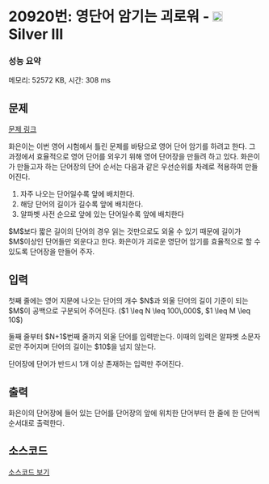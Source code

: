 # 20920번: 영단어 암기는 괴로워 - <img src="https://static.solved.ac/tier_small/8.svg" style="height:20px" /> Silver III

<!-- performance -->
### 성능 요약
메모리: 52572 KB, 시간: 308 ms
<!-- end -->

## 문제

[문제 링크](https://boj.kr/20920)


<p>화은이는 이번 영어 시험에서 틀린 문제를 바탕으로 영어 단어 암기를 하려고 한다. 그 과정에서 효율적으로 영어 단어를 외우기 위해 영어 단어장을 만들려&nbsp;하고 있다. 화은이가 만들고자 하는 단어장의 단어 순서는 다음과 같은 우선순위를 차례로 적용하여 만들어진다.</p>

<ol>
<li>자주 나오는 단어일수록 앞에 배치한다.</li>
<li>해당 단어의 길이가 길수록 앞에 배치한다.</li>
<li>알파벳 사전 순으로 앞에 있는&nbsp;단어일수록 앞에 배치한다</li>
</ol>

<p>$M$보다 짧은 길이의 단어의 경우 읽는 것만으로도 외울 수 있기 때문에 길이가 $M$이상인 단어들만 외운다고 한다. 화은이가 괴로운 영단어 암기를 효율적으로 할 수 있도록 단어장을 만들어 주자.</p>



## 입력


<p>첫째 줄에는 영어 지문에 나오는 단어의 개수 $N$과 외울 단어의 길이 기준이 되는 $M$이 공백으로 구분되어 주어진다. ($1&nbsp;\leq N&nbsp;\leq 100\,000$, $1&nbsp;\leq M&nbsp;\leq 10$)</p>

<p>둘째 줄부터 $N+1$번째 줄까지 외울 단어를 입력받는다. 이때의 입력은 알파벳 소문자로만 주어지며 단어의 길이는 $10$을 넘지 않는다.</p>

<p>단어장에&nbsp;단어가 반드시 1개 이상 존재하는&nbsp;입력만 주어진다.</p>



## 출력


<p>화은이의 단어장에 들어 있는 단어를 단어장의 앞에 위치한 단어부터 한 줄에 한 단어씩 순서대로 출력한다.</p>



## 소스코드

[소스코드 보기](영단어%20암기는%20괴로워.py)